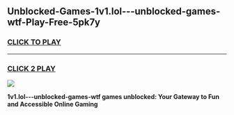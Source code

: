 
## Unblocked-Games-1v1.lol---unblocked-games-wtf-Play-Free-5pk7y
<h3>
<a href="https://premium76.site?title=1v1.lol---unblocked-games-wtf&ref=22A">CLICK TO PLAY</a></h3>
<hr>

<h3>
<a href="https://premium76.site?title=1v1.lol---unblocked-games-wtf&ref=22A">CLICK 2 PLAY</a>
  
</h3>

<a href="https://premium76.site?title=1v1.lol---unblocked-games-wtf&ref=22A"><img src="https://clearcache.store/games.png"></a>


**1v1.lol---unblocked-games-wtf games unblocked: Your Gateway to Fun and Accessible Online Gaming**

